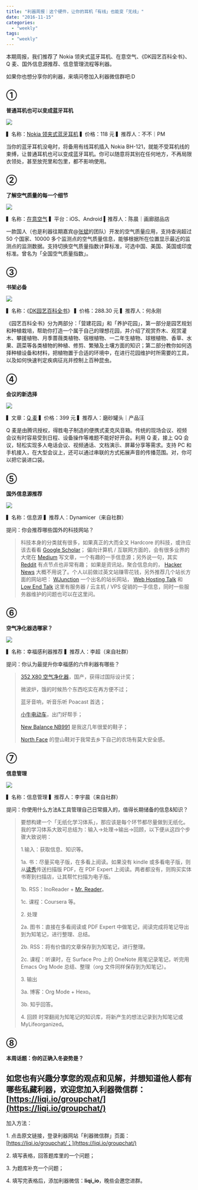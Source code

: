 ```yaml
---
title: "利器周报｜这个硬件，让你的耳机「有线」也能变「无线」"
date: "2016-11-15"
categories: 
  - "weekly"
tags: 
  - "weekly"
---
```


本期周报，我们推荐了 Nokia 领夹式蓝牙耳机、在意空气、《DK园艺百科全书》、Q 麦、国外信息源推荐、信息管理流程等利器。

如果你也想分享你的利器，来填问卷加入利器微信群吧:D

## ①

**普通耳机也可以变成蓝牙耳机**

![](/images/80138.jpg)

▍名称：[Nokia 领夹式蓝牙耳机](https://www.microsoft.com/zh-cn/mobile/accessory/bh-121/) ▍价格：118 元 ▍推荐人：不不｜PM

当你的蓝牙耳机没电时，将备用有线耳机插入 Nokia BH-121，就能不受耳机线的束缚，让普通耳机也可以变成蓝牙耳机。你可以随意将其别在任何地方，不再局限衣领处，甚至放兜里和包里，都不影响使用。

## ②

**了解空气质量的每一个细节**

![](/images/35870.jpeg)

▍名称：[在意空气](https://itunes.apple.com/us/app/air-matters-global-air-quality/id477700080?mt=8) ▍平台：iOS、Android ▍推荐人：陈晨｜画廊甜品店

一款国人（也是利器往期嘉宾@[张斌](https://liqi.io/zhangbin/)的团队）开发的空气质量应用，支持查询超过 50 个国家、10000 多个监测点的空气质量信息，能够根据所在位置显示最近的监测点的监测数据。支持切换空气质量指数计算标准，可选中国、美国、英国或印度标准。曾名为「全国空气质量指数」。

## ③

**书架必备**

![](/images/38864.jpg)

▍名称：《[DK园艺百科全书](https://item.jd.com/11517921.html?cu=true&utm_source=book.douban.com&utm_medium=tuiguang&utm_campaign=t_15055_&utm_term=2a98fa9a12944748be974a65c6378aec)》 ▍价格：288.30 元 ▍推荐人：何永刚

《园艺百科全书》分为两部分：「营建花园」和「养护花园」，第一部分是园艺规划和种植栽培，帮助你打造一个属于自己的理想花园，并介绍了观赏乔木、观赏灌木、攀援植物、月季蔷薇类植物、宿根植物、一二年生植物、球根植物、香草、水果、蔬菜等各类植物的种植、修剪、繁殖及土壤方面的知识；第二部分教你如何选择种植设备和材料，把植物置于合适的环境中，在进行花园维护时所需要的工具，以及如何快速判定疾病征兆并控制上百种昆虫。

## ④

**会议的新选择**

![](/images/16643.png)

▍文章：[Q 麦](https://item.jd.com/3397768.html#) ▍价格：399 元 ▍推荐人：磨砂罐头｜产品汪

Q 麦是由腾讯授权，得胜电子制造的便携式麦克风音箱。传统的现场会议、视频会议有时容易受到日程、设备操作等难题不能好好开会。利用 Q 麦，接上 QQ 会议，轻松实现多人电话会议、视频通话、文档演示、屏幕分享等需求。支持 PC 和手机接入，在大型会议上，还可以通过串联的方式拓展声音的传播范围。对，你可以把它装进口袋。

## ⑤

**国外信息源推荐**

![](/images/57262.png)

▍名称：信息源 ▍推荐人：Dynamicer（来自社群）

提问：你会推荐哪些国外的科技网站？

> 科技本身的分类就有很多，如果真正的大而全又 Hardcore 的科技，或许应该去看看 [Google Scholar](https://scholar.google.com/)； 偏向计算机 / 互联网方面的，会有很多业界的大佬在 [Medium](https://medium.com/) 写文章，一个有趣的一手信息源；另外说一句，其实 [Reddit](https://www.reddit.com/) 有点节点也非常有趣； 如果是资讯站，聚合信息向的， [Hacker News](https://news.ycombinator.com/) 大概不用说了。个人以前做过英文站赚零花钱，另外推荐几个站长方面的网站吧： [WJunction](https://www.wjunction.com/) 一个出名的站长网站， [Web Hosting Talk](https://www.webhostingtalk.com/) 和 [Low End Talk](https://www.lowendtalk.com/) 这里有服务器 / 云主机 / VPS 促销的一手信息，同时一些服务器维护的问题也可以在这里问。

## ⑥

**空气净化器选哪家？**

![](/images/37308.png)

▍名称：幸福感利器推荐 ▍推荐人：李超（来自社群）

提问：你认为最提升你幸福感的六件利器有哪些？

> [352 X80 空气净化器](https://www.352air.com/goods-41.html)，国产，获得过国际设计奖；
> 
> 微波炉，饿的时候热个东西吃实在再方便不过；
> 
> 蓝牙音响，听音乐听 Poacast 首选；
> 
> [小牛电动车](https://store.niu.com/n1s)，出门好帮手；
> 
> [New Balance NB991](https://item.jd.com/1698414190.html) 是我这几年很爱的鞋子；
> 
> [North Face](https://store.thenorthface.com.cn/) 的登山鞋对于我常去乡下自己的农场有莫大安全感。

## ⑦

**信息管理**

![](/images/58415.png)

▍名称：信息管理 ▍推荐人：李宇晨（来自社群）

提问：你使用什么方法&工具管理自己日常摄入的，值得长期储备的信息&知识？

> 要想构建一个「无纸化学习体系」，那应该是每个环节都尽量做到无纸化。我的学习体系大致可总结为：输入→处理→输出→回顾，以下便从这四个步骤大致说明：
> 
> 1.输入：获取信息、知识等。
> 
> 1a. 书：尽量买电子版，在多看上阅读。如果没有 kindle 或多看电子版，则从[读秀](https://www.duxiu.com/)传送扫描版 PDF，在 PDF Expert 上阅读。两者都没有，则购买实体书寄到扫描店，让其帮忙扫描为电子版。
> 
> 1b. RSS：InoReader + [Mr. Reader](https://www.curioustimes.de/mrreader/)。
> 
> 1c. 课程：Coursera 等。
> 
> 2\. 处理
> 
> 2a. 图书：直接在多看阅读或 PDF Expert 中做笔记，阅读完成将笔记导出到为知笔记，进行整理、总结。
> 
> 2b. RSS：将有价值的文章保存到为知笔记，进行整理。
> 
> 2c. 课程：听课时，在 Surface Pro 上的 OneNote 用笔记录笔记，听完用 Emacs Org Mode 总结、整理（org 文件同样保存到为知笔记）。
> 
> 3\. 输出
> 
> 3a. 博客：Org Mode + Hexo。
> 
> 3b. 知乎回答。
> 
> 4\. 回顾 时常翻阅为知笔记的知识库，将新产生的想法记录到为知笔记或 MyLifeorganized。

## ⑧

**本周话题：你的正确入冬姿势是？**

## 如您也有兴趣分享您的观点和见解，并想知道他人都有哪些私藏利器，欢迎您加入利器微信群：[https://liqi.io/groupchat/](https://liqi.io/groupchat/)

加入方法：

1\. 点击原文链接，登录利器网站「利器微信群」页面：[https://liqi.io/groupchat/；](https://liqi.io/groupchat/)

2\. 填写表格，回答题库里的一个问题；

3\. 为题库补充一个问题；

4\. 填写完表格后，添加利器微信：**liqi\_io**，晚些会邀您进群。
